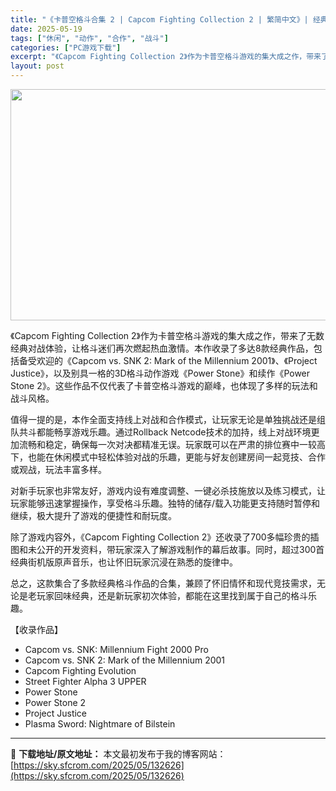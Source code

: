```yaml
---
title: "《卡普空格斗合集 2 | Capcom Fighting Collection 2 | 繁简中文》| 经典格斗合集丨怀旧与竞技并存"
date: 2025-05-19
tags: ["休闲", "动作", "合作", "战斗"]
categories: ["PC游戏下载"]
excerpt: "《Capcom Fighting Collection 2》作为卡普空格斗游戏的集大成之作，带来了无数经典对战体验，让格斗迷们再次燃起热血激情。本作收录了多达8款经典作品，包括备受欢迎的《Capcom vs. SNK 2: Mark of the Millennium 2001》、《Project &hellip;"
layout: post
---
```


<img class="aligncenter size-full wp-image-132627" src="https://sky.sfcrom.com/wp-content/uploads/2025/05/2025051906175365.webp" alt="" width="660" height="370" />
<p class="" data-start="0" data-end="241">《Capcom Fighting Collection 2》作为卡普空格斗游戏的集大成之作，带来了无数经典对战体验，让格斗迷们再次燃起热血激情。本作收录了多达8款经典作品，包括备受欢迎的《Capcom vs. SNK 2: Mark of the Millennium 2001》、《Project Justice》，以及别具一格的3D格斗动作游戏《Power Stone》和续作《Power Stone 2》。这些作品不仅代表了卡普空格斗游戏的巅峰，也体现了多样的玩法和战斗风格。</p>
<p class="" data-start="243" data-end="405">值得一提的是，本作全面支持线上对战和合作模式，让玩家无论是单独挑战还是组队共斗都能畅享游戏乐趣。通过Rollback Netcode技术的加持，线上对战环境更加流畅和稳定，确保每一次对决都精准无误。玩家既可以在严肃的排位赛中一较高下，也能在休闲模式中轻松体验对战的乐趣，更能与好友创建房间一起竞技、合作或观战，玩法丰富多样。</p>
<p class="" data-start="407" data-end="498">对新手玩家也非常友好，游戏内设有难度调整、一键必杀技施放以及练习模式，让玩家能够迅速掌握操作，享受格斗乐趣。独特的储存/载入功能更支持随时暂停和继续，极大提升了游戏的便捷性和耐玩度。</p>
<p class="" data-start="500" data-end="614">除了游戏内容外，《Capcom Fighting Collection 2》还收录了700多幅珍贵的插图和未公开的开发资料，带玩家深入了解游戏制作的幕后故事。同时，超过300首经典街机版原声音乐，也让怀旧玩家沉浸在熟悉的旋律中。</p>
<p class="" data-start="616" data-end="689">总之，这款集合了多款经典格斗作品的合集，兼顾了怀旧情怀和现代竞技需求，无论是老玩家回味经典，还是新玩家初次体验，都能在这里找到属于自己的格斗乐趣。</p>
<p class="" data-start="691" data-end="699">【收录作品】</p>

<ul>
 	<li data-start="702" data-end="745">Capcom vs. SNK: Millennium Fight 2000 Pro</li>
 	<li data-start="748" data-end="795">Capcom vs. SNK 2: Mark of the Millennium 2001</li>
 	<li data-start="798" data-end="825">Capcom Fighting Evolution</li>
 	<li data-start="828" data-end="858">Street Fighter Alpha 3 UPPER</li>
 	<li data-start="861" data-end="874">Power Stone</li>
 	<li data-start="877" data-end="892">Power Stone 2</li>
 	<li data-start="895" data-end="912">Project Justice</li>
 	<li data-start="915" data-end="952">Plasma Sword: Nightmare of Bilstein</li>
</ul>

---
📖 **下载地址/原文地址：** 本文最初发布于我的博客网站：[https://sky.sfcrom.com/2025/05/132626](https://sky.sfcrom.com/2025/05/132626)
